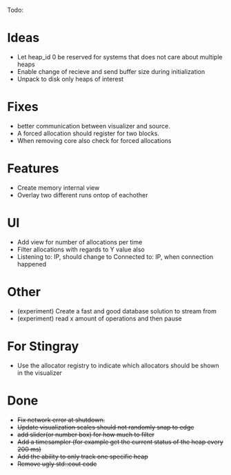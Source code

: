 Todo:

# Ideas
* Let heap_id 0 be reserved for systems that does not care about multiple heaps
* Enable change of recieve and send buffer size during initialization
* Unpack to disk only heaps of interest

# Fixes
* better communication between visualizer and source.
* A forced allocation should register for two blocks.
* When removing core also check for forced allocations

# Features
* Create memory internal view
* Overlay two different runs ontop of eachother

# UI
* Add view for number of allocations per time
* Filter allocations with regards to Y value also
* Listening to: IP, should change to Connected to: IP, when connection happened

# Other
* (experiment) Create a fast and good database solution to stream from
* (experiment) read x amount of operations and then pause

# For Stingray
* Use the allocator registry to indicate which allocators should be shown in the visualizer

# Done
* ~~Fix network error at shutdown.~~
* ~~Update visualization scales should not randomly snap to edge~~
* ~~add slider(or number box) for how much to filter~~
* ~~Add a timesampler (for example get the current status of the heap every 200 ms)~~
* ~~Add the ability to only track one specific heap~~
* ~~Remove ugly std::cout code~~
